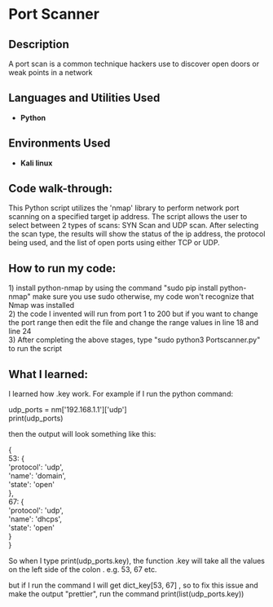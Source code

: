 <h1>Port Scanner</h1>


<h2>Description</h2>
A port scan is a common technique hackers use to discover open doors or weak points in a network

<br />


<h2>Languages and Utilities Used</h2>

- <b>Python</b> 

<h2>Environments Used </h2>

- <b>Kali linux</b> 

<h2>Code walk-through:</h2>

<p>
  This Python script utilizes the 'nmap' library to perform network port scanning on a specified target ip address. The script allows the user to select between 2 types of scans: SYN Scan and UDP scan. After selecting the scan type, the results will show the status of the ip address, the protocol being used, and the list of open ports using either TCP or UDP. 
</p>

<h2>How to run my code:</h2>
<p>
1) install python-nmap by using the command "sudo pip install python-nmap" 
make sure you use sudo otherwise, my code won't recognize that Nmap was installed<br>
2) the code I invented will run from port 1 to 200 but if you want to change the port range then edit the file and change the range values in line 18 and line 24<br>
3) After completing the above stages, type "sudo python3 Portscanner.py" to run the script<br>

</p>

<h2> What I learned: </h2>
<p>I learned how .key work. For example if I run the python command: <br>

udp_ports = nm['192.168.1.1']['udp'] <br>
print(udp_ports) <br>


then the output will look something like this: <br>

{ <br>
    53: { <br>
        'protocol': 'udp', <br>
        'name': 'domain', <br>
        'state': 'open' <br> 
    }, <br>
    67: { <br>
        'protocol': 'udp', <br>
        'name': 'dhcps', <br>
        'state': 'open' <br>
    } <br>
} <br>




So when I type print(udp_ports.key), the function .key will take all the values on the left side of the colon . e.g. 53, 67 etc. <br>

but if I run the command I will get dict_key[53, 67] , so to fix this issue and make the output "prettier", run the command print(list(udp_ports.key))</p> 
